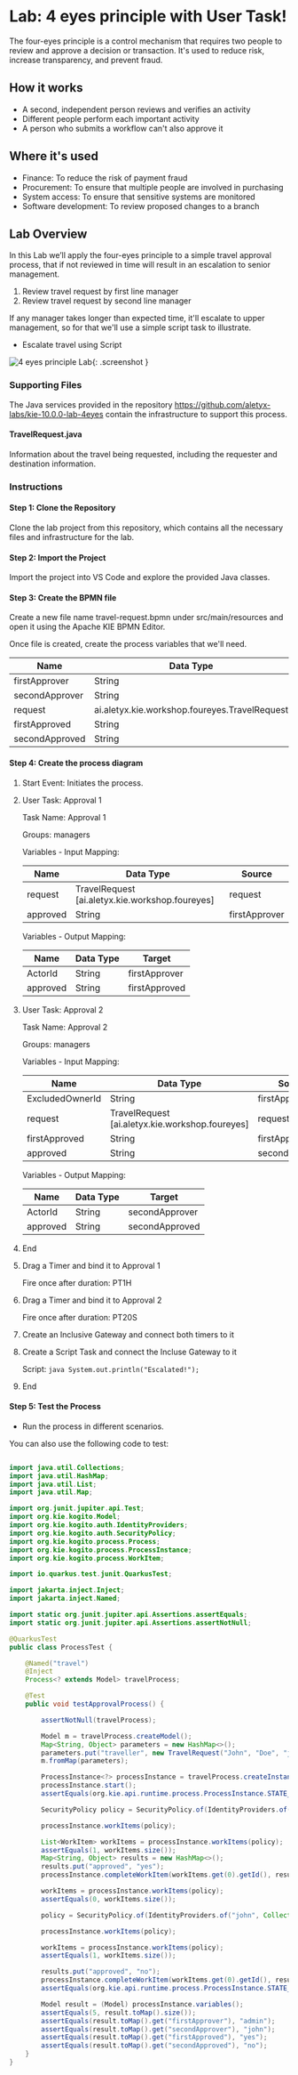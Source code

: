 # Lab: 4 eyes principle with User Task!

The four-eyes principle is a control mechanism that requires two people to review and approve a decision or transaction. It's used to reduce risk, increase transparency, and prevent fraud. 

## How it works 

- A second, independent person reviews and verifies an activity
- Different people perform each important activity
- A person who submits a workflow can't also approve it

## Where it's used 

- Finance: To reduce the risk of payment fraud
- Procurement: To ensure that multiple people are involved in purchasing
- System access: To ensure that sensitive systems are monitored
- Software development: To review proposed changes to a branch

## Lab Overview

In this Lab we’ll apply the four-eyes principle to a simple travel approval process, that if not reviewed in time will result in an escalation to senior management.

1. Review travel request by first line manager
2. Review travel request by second line manager

If any manager takes longer than expected time, it'll escalate to upper management, so for that we'll use a simple script task to illustrate.

- Escalate travel using Script

![4 eyes principle Lab](images/4eyes-lab.png){: .screenshot }

### Supporting Files

The Java services provided in the repository https://github.com/aletyx-labs/kie-10.0.0-lab-4eyes contain the infrastructure to support this process.

#### TravelRequest.java

Information about the travel being requested, including the requester and destination information.

### Instructions

#### Step 1: Clone the Repository

Clone the lab project from this repository, which contains all the necessary files and infrastructure for the lab.

#### Step 2: Import the Project

Import the project into VS Code and explore the provided Java classes.

#### Step 3: Create the BPMN file

Create a new file name travel-request.bpmn under src/main/resources and open it using the Apache KIE BPMN Editor.

Once file is created, create the process variables that we'll need.


| Name            | Data Type                                      | Tags |
|---------------|----------------------------------|------|
| firstApprover  | String                           | output |
| secondApprover | String                           | output |
| request       | ai.aletyx.kie.workshop.foureyes.TravelRequest | input |
| firstApproved  | String                           | output |
| secondApproved | String                           | output |

#### Step 4: Create the process diagram

1. Start Event: Initiates the process.
2. User Task: Approval 1

     Task Name: Approval 1

     Groups: managers

     Variables - Input Mapping:

     | Name   | Data Type | Source     |
     |--------|----------|------------|
     | request  | TravelRequest [ai.aletyx.kie.workshop.foureyes]    | request   |
     | approved | String    | firstApprover   |

     Variables - Output Mapping:

     | Name   | Data Type                                           | Target |
     |--------|-----------------------------------------------------|--------|
     | ActorId | String | firstApprover |
     | approved | String | firstApproved |

2. User Task: Approval 2

     Task Name: Approval 2

     Groups: managers

     Variables - Input Mapping:

     | Name   | Data Type | Source     |
     |--------|----------|------------|
     | ExcludedOwnerId  | String    | firstApprover   |
     | request  | TravelRequest [ai.aletyx.kie.workshop.foureyes]    | request   |
     | firstApproved | String    | firstApproved   |
     | approved | String    | secondApproved   |

     Variables - Output Mapping:

     | Name   | Data Type                                           | Target |
     |--------|-----------------------------------------------------|--------|
     | ActorId | String | secondApprover |
     | approved | String | secondApproved |

3. End
4. Drag a Timer and bind it to Approval 1

     Fire once after duration: PT1H

5. Drag a Timer and bind it to Approval 2

     Fire once after duration: PT20S

6. Create an Inclusive Gateway and connect both timers to it

7. Create a Script Task and connect the Incluse Gateway to it

     Script:
        ```java
            System.out.println("Escalated!");
        ```

8. End

#### Step 5: Test the Process

- Run the process in different scenarios.

You can also use the following code to test:

```java

import java.util.Collections;
import java.util.HashMap;
import java.util.List;
import java.util.Map;

import org.junit.jupiter.api.Test;
import org.kie.kogito.Model;
import org.kie.kogito.auth.IdentityProviders;
import org.kie.kogito.auth.SecurityPolicy;
import org.kie.kogito.process.Process;
import org.kie.kogito.process.ProcessInstance;
import org.kie.kogito.process.WorkItem;

import io.quarkus.test.junit.QuarkusTest;

import jakarta.inject.Inject;
import jakarta.inject.Named;

import static org.junit.jupiter.api.Assertions.assertEquals;
import static org.junit.jupiter.api.Assertions.assertNotNull;

@QuarkusTest
public class ProcessTest {

    @Named("travel")
    @Inject
    Process<? extends Model> travelProcess;

    @Test
    public void testApprovalProcess() {

        assertNotNull(travelProcess);

        Model m = travelProcess.createModel();
        Map<String, Object> parameters = new HashMap<>();
        parameters.put("traveller", new TravelRequest("John", "Doe", "john.doe@example.com", "American", "Brazil"));
        m.fromMap(parameters);

        ProcessInstance<?> processInstance = travelProcess.createInstance(m);
        processInstance.start();
        assertEquals(org.kie.api.runtime.process.ProcessInstance.STATE_ACTIVE, processInstance.status());

        SecurityPolicy policy = SecurityPolicy.of(IdentityProviders.of("admin", Collections.singletonList("managers")));

        processInstance.workItems(policy);

        List<WorkItem> workItems = processInstance.workItems(policy);
        assertEquals(1, workItems.size());
        Map<String, Object> results = new HashMap<>();
        results.put("approved", "yes");
        processInstance.completeWorkItem(workItems.get(0).getId(), results, policy);

        workItems = processInstance.workItems(policy);
        assertEquals(0, workItems.size());

        policy = SecurityPolicy.of(IdentityProviders.of("john", Collections.singletonList("managers")));

        processInstance.workItems(policy);

        workItems = processInstance.workItems(policy);
        assertEquals(1, workItems.size());

        results.put("approved", "no");
        processInstance.completeWorkItem(workItems.get(0).getId(), results, policy);
        assertEquals(org.kie.api.runtime.process.ProcessInstance.STATE_COMPLETED, processInstance.status());

        Model result = (Model) processInstance.variables();
        assertEquals(5, result.toMap().size());
        assertEquals(result.toMap().get("firstApprover"), "admin");
        assertEquals(result.toMap().get("secondApprover"), "john");
        assertEquals(result.toMap().get("firstApproved"), "yes");
        assertEquals(result.toMap().get("secondApproved"), "no");
    }
}

```
